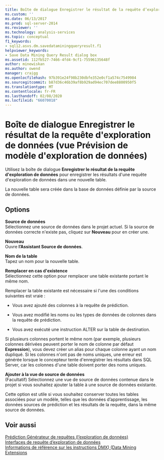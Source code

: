 ```yaml
---
title: Boîte de dialogue Enregistrer le résultat de la requête d’exploration de données (vue prévision de modèle d’exploration de données) | Microsoft Docs
ms.custom: ''
ms.date: 06/13/2017
ms.prod: sql-server-2014
ms.reviewer: ''
ms.technology: analysis-services
ms.topic: conceptual
f1_keywords:
- sql12.asvs.dm.savedataminingqueryresult.f1
helpviewer_keywords:
- Save Data Mining Query Result dialog box
ms.assetid: 112fb527-7466-4fd4-9cf1-75596135648f
author: minewiskan
ms.author: owend
manager: craigg
ms.openlocfilehash: 97b391e24f98b230dbfe352e0cf1a574c7549984
ms.sourcegitcommit: b87d36c46b39af8b929ad94ec707dee8800950f5
ms.translationtype: MT
ms.contentlocale: fr-FR
ms.lasthandoff: 02/08/2020
ms.locfileid: "66070018"
---
```

# <a name="save-data-mining-query-result-dialog-box-mining-model-prediction-view"></a>Boîte de dialogue Enregistrer le résultat de la requête d'exploration de données (vue Prévision de modèle d'exploration de données)
  Utilisez la boîte de dialogue **Enregistrer le résultat de la requête d'exploration de données** pour enregistrer les résultats d'une requête d'exploration de données dans une nouvelle table.  
  
 La nouvelle table sera créée dans la base de données définie par la source de données.  
  
## <a name="options"></a>Options  
 **Source de données**  
 Sélectionnez une source de données dans le projet actuel. Si la source de données correcte n'existe pas, cliquez sur **Nouveau** pour en créer une.  
  
 **Nouveau**  
 Ouvre **l’Assistant Source de données**.  
  
 **Nom de la table**  
 Tapez un nom pour la nouvelle table.  
  
 **Remplacer en cas d'existence**  
 Sélectionnez cette option pour remplacer une table existante portant le même nom.  
  
 Remplacer la table existante est nécessaire si l'une des conditions suivantes est vraie :  
  
-   Vous avez ajouté des colonnes à la requête de prédiction.  
  
-   Vous avez modifié les noms ou les types de données de colonnes dans la requête de prédiction.  
  
-   Vous avez exécuté une instruction ALTER sur la table de destination.  
  
 Si plusieurs colonnes portent le même nom (par exemple, plusieurs colonnes dérivées peuvent porter le nom de colonne par défaut **Expression**), vous devez créer un alias pour chaque colonne ayant un nom dupliqué. Si les colonnes n'ont pas de noms uniques, une erreur est générée lorsque le concepteur tente d'enregistrer les résultats dans SQL Server, car les colonnes d'une table doivent porter des noms uniques.  
  
 **Ajouter à la vue de source de données**  
 (Facultatif) Sélectionnez une vue de source de données contenue dans le projet si vous souhaitez ajouter la table à une source de données existante.  
  
 Cette option est utile si vous souhaitez conserver toutes les tables associées pour un modèle, telles que les données d’apprentissage, les données sources de prédiction et les résultats de la requête, dans la même source de données.  
  
## <a name="see-also"></a>Voir aussi  
 [Prédiction Générateur de requêtes &#40;l’exploration de données&#41;](prediction-query-builder-data-mining.md)   
 [Interfaces de requête d’exploration de données](data-mining/data-mining-query-tools.md)   
 [Informations de référence sur les instructions DMX&#41; &#40;Data Mining Extensions](/sql/dmx/data-mining-extensions-dmx-statements)  
  
  
